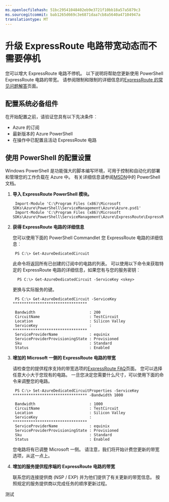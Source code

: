 ```yaml
---
ms.openlocfilehash: 51bc29541048402eb9e3721f10bb18a57a5879c3
ms.sourcegitcommit: bab1265d669c3e6871daa7cb8a5640a47104947a
translationtype: MT
---
```

<properties 
   pageTitle="升级 ExpressRoute 带宽动态 |Microsoft Azure"
   description="如何动态地增加而不需要停机 ExpressRoute 电路的带宽大小。 "
   services="expressroute"
   documentationCenter="na"
   authors="cherylmc"
   manager="carolz"
   editor="" />
<tags 
   ms.service="expressroute"
   ms.devlang="na"
   ms.topic="article"
   ms.tgt_pltfrm="na"
   ms.workload="infrastructure-services"
   ms.date="08/25/2015"
   ms.author="cherylmc" />

# 升级 ExpressRoute 电路带宽动态而不需要停机

您可以增大 ExpressRoute 电路不停机。 以下说明将帮助您更新使用 PowerShell ExpressRoute 电路的带宽。 请参阅限制和限制的详细信息的[ExpressRoute 的常见问题解答](expressroute-faqs.md)页面。 

##  配置系统必备组件

在开始配置之前，请验证您具有以下先决条件︰

- Azure 的订阅
- 最新版本的 Azure PowerShell
- 在操作中已配置且活动 ExpressRoute 电路


##  使用 PowerShell 的配置设置

Windows PowerShell 是功能强大的脚本编写环境，可用于控制和自动化的部署和管理您的工作负载在 Azure 中。 有关详细信息请参阅[MSDN](https://msdn.microsoft.com/library/windowsazure/jj156055.aspx)中的 PowerShell 文档。

1. **导入 ExpressRoute PowerShell 模块。**

        Import-Module 'C:\Program Files (x86)\Microsoft SDKs\Azure\PowerShell\ServiceManagement\Azure\Azure.psd1'
        Import-Module 'C:\Program Files (x86)\Microsoft SDKs\Azure\PowerShell\ServiceManagement\Azure\ExpressRoute\ExpressRoute.psd1'

2. **获得 ExpressRoute 电路的详细信息**

    您可以使用下面的 PowerShell Commandlet 您 ExpressRoute 电路的详细信息︰
        

        PS C:\> Get-AzureDedicatedCircuit
    
    此命令将返回所有已创建的订阅中的电路的列表。 可以使用以下命令来获取特定的 ExpressRoute 电路的详细信息，如果您有与您的服务密钥︰

         PS C:\> Get-AzureDedicatedCircuit -ServiceKey <skey>

    更换<skey>与实际服务的键。
    
        PS C:\> Get-AzureDedicatedCircuit -ServiceKey *********************************

        Bandwidth                        : 200
        CircuitName                      : TestCircuit
        Location                         : Silicon Valley
        ServiceKey                       : *********************************
        ServiceProviderName              : equinix
        ServiceProviderProvisioningState : Provisioned
        Sku                              : Standard
        Status                           : Enabled


3. **增加的 Microsoft 一侧的 ExpressRoute 电路的带宽**
    
    请检查您的提供程序支持的带宽选项的[ExpressRoute FAQ](expressroute-faqs.md)页面。 您可以选择任意大小大于您现有的电路。 一旦您决定您需要什么尺寸，可以使用下面的命令来调整您的电路。

        PS C:\> Set-AzureDedicatedCircuitProperties -ServiceKey ********************************* -Bandwidth 1000
        
        Bandwidth                        : 1000
        CircuitName                      : TestCircuit
        Location                         : Silicon Valley
        ServiceKey                       : *********************************
        ServiceProviderName              : equinix
        ServiceProviderProvisioningState : Provisioned
        Sku                              : Standard
        Status                           : Enabled

    您电路将有已调整 Microsoft 一侧。 请注意，我们将开始计费您更新的带宽选项，从这一点上。

4. **增加的服务提供程序端的 ExpressRoute 电路的带宽**

    联系您的连接提供商 (NSP / EXP) 并为他们提供了有关更新的带宽信息。 按照规定的服务提供商以完成任务的顺序更新过程。

 

测试
